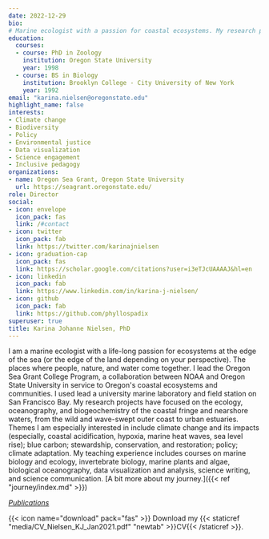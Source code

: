 ```yaml
---
date: 2022-12-29
bio: 
# Marine ecologist with a passion for coastal ecosystems. My research projects have focused on the ecology, biodiversity, oceanography, and biogeochemistry of rocky shores and beaches from the wave-swept outer coast to brackish estuaries. Key themes of interest are climate change, including ocean/coastal acidification, hypoxia, global/ocean warming, and sea level rise; coastal conservation and stewardship; biodiversity; envirnmental justice; climate adaptation; environmentenvironmental policy; diversity, equity, inclusion, justice, and access; data visualization; science engagement; inclusive pedagogy; STEAM education. 
education:
  courses:
  - course: PhD in Zoology
    institution: Oregon State University
    year: 1998
  - course: BS in Biology
    institution: Brooklyn College - City University of New York
    year: 1992
email: "karina.nielsen@oregonstate.edu"
highlight_name: false
interests:
- Climate change
- Biodiversity
- Policy
- Environmental justice
- Data visualization
- Science engagement
- Inclusive pedagogy
organizations:
- name: Oregon Sea Grant, Oregon State University
  url: https://seagrant.oregonstate.edu/
role: Director
social:
- icon: envelope
  icon_pack: fas
  link: /#contact
- icon: twitter
  icon_pack: fab
  link: https://twitter.com/karinajnielsen
- icon: graduation-cap
  icon_pack: fas
  link: https://scholar.google.com/citations?user=i3eTJcUAAAAJ&hl=en
- icon: linkedin
  icon_pack: fab
  link: https://www.linkedin.com/in/karina-j-nielsen/
- icon: github
  icon_pack: fab
  link: https://github.com/phyllospadix
superuser: true
title: Karina Johanne Nielsen, PhD
---
```


I am a marine ecologist with a life-long passion for ecosystems at the edge of the sea (or the edge of the land depending on your perspective). The places where people, nature, and water come together. I lead the Oregon Sea Grant College Program, a collaboration between NOAA and Oregon State University in service to Oregon's coastal ecosystems and communities. I used lead a university marine laboratory and field station on San Francisco Bay. My research projects have focused on the ecology, oceanography, and biogeochemistry of the coastal fringe and nearshore waters, from the wild and wave-swept outer coast to urban estuaries. Themes I am especially interested in include climate change and its impacts (especially, coastal acidification, hypoxia, marine heat waves, sea level rise); blue carbon; stewardship, conservation, and restoration; policy; climate adaptation. My teaching experience includes courses on marine biology and ecology, invertebrate biology, marine plants and algae, biological oceanography, data visualization and analysis, science writing, and science communication. [A bit more about my journey.]({{< ref "journey/index.md" >}})  

[*Publications*](https://scholar.google.com/citations?user=i3eTJcUAAAAJ&hl=en&authuser=1)

{{< icon name="download" pack="fas" >}} Download my {{< staticref "media/CV_Nielsen_KJ_Jan2021.pdf" "newtab" >}}CV{{< /staticref >}}.
